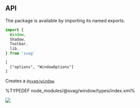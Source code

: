 
## API

The package is available by importing its named exports.

```js
import {
  Window,
  Shadow,
  Toolbar,
  lib,
} from 'svag'
```

```## Window => string
[
  ["options", "WindowOptions"]
]
```

Creates a [`@svag/window`](https://github.com/svagco/window).

%TYPEDEF node_modules/@svag/window/types/index.xml%

<img src="https://raw.github.com/svagco/svag/master/images/window.svg?sanitize=true">
